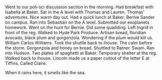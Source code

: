 Went to our poli-sci discussion section in the morning. Had breakfast with Isabella at Baker. Sat in the A level with Thomas and Lauren. Thomas’ adventures. Nice warm day out. Had a quick lunch at Baker. Bernie Sander on campus. Ran into Sebastian on the A level. Submitted our exoplanets homework. Went on the hunt for Bernie. Did some quadding. Left Ingrid in front of the reg. Walked to Hyde Park Produce. Artisan bread, floridian avocado, black plum and gorgonzola. Wondering if the plum would kill us. William Carlos Williams. Took the shuttle back to ihouse. The calm before the storm. Gorgonzola and honey on bread. Shuttled to Ratner. Swam. Ran into Hudson. Two plates of spaghetti at Baker. Temporary shelter at the reg. Walked back to ihouse. Lincoln made us a paper cutout of the letter E at Tiffins. Called Claire. 

When it rains here, it smells like the sea.